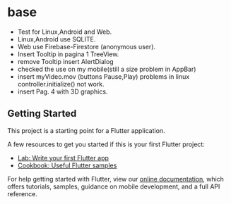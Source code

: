 # base
- Test for Linux,Android and Web.
- Linux,Android use SQLITE.
- Web use Firebase-Firestore (anonymous user).
- Insert Tooltip in pagina 1 TreeView.
- remove Tooltip insert AlertDialog
- checked the use on my mobile(still a size problem in AppBar)
- insert myVideo.mov (buttons Pause,Play) problems in linux controller.initialize() not work.
- insert Pag. 4 with 3D graphics.


## Getting Started

This project is a starting point for a Flutter application.

A few resources to get you started if this is your first Flutter project:

- [Lab: Write your first Flutter app](https://flutter.dev/docs/get-started/codelab)
- [Cookbook: Useful Flutter samples](https://flutter.dev/docs/cookbook)

For help getting started with Flutter, view our
[online documentation](https://flutter.dev/docs), which offers tutorials,
samples, guidance on mobile development, and a full API reference.
